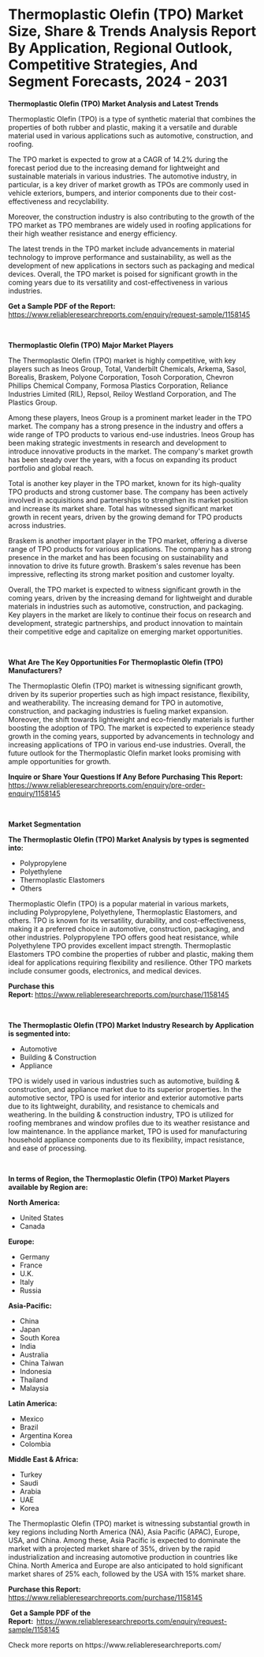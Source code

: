 <p><h1>Thermoplastic Olefin (TPO) Market Size, Share & Trends Analysis Report By Application, Regional Outlook, Competitive Strategies, And Segment Forecasts, 2024 - 2031</h1></p><p><strong>Thermoplastic Olefin (TPO) Market Analysis and Latest Trends</strong></p>
<p><p>Thermoplastic Olefin (TPO) is a type of synthetic material that combines the properties of both rubber and plastic, making it a versatile and durable material used in various applications such as automotive, construction, and roofing.</p><p>The TPO market is expected to grow at a CAGR of 14.2% during the forecast period due to the increasing demand for lightweight and sustainable materials in various industries. The automotive industry, in particular, is a key driver of market growth as TPOs are commonly used in vehicle exteriors, bumpers, and interior components due to their cost-effectiveness and recyclability.</p><p>Moreover, the construction industry is also contributing to the growth of the TPO market as TPO membranes are widely used in roofing applications for their high weather resistance and energy efficiency.</p><p>The latest trends in the TPO market include advancements in material technology to improve performance and sustainability, as well as the development of new applications in sectors such as packaging and medical devices. Overall, the TPO market is poised for significant growth in the coming years due to its versatility and cost-effectiveness in various industries.</p></p>
<p><strong>Get a Sample PDF of the Report:&nbsp;</strong> <a href="https://www.reliableresearchreports.com/enquiry/request-sample/1158145">https://www.reliableresearchreports.com/enquiry/request-sample/1158145</a></p>
<p>&nbsp;</p>
<p><strong>Thermoplastic Olefin (TPO) Major Market Players</strong></p>
<p><p>The Thermoplastic Olefin (TPO) market is highly competitive, with key players such as Ineos Group, Total, Vanderbilt Chemicals, Arkema, Sasol, Borealis, Braskem, Polyone Corporation, Tosoh Corporation, Chevron Phillips Chemical Company, Formosa Plastics Corporation, Reliance Industries Limited (RIL), Repsol, Reiloy Westland Corporation, and The Plastics Group. </p><p>Among these players, Ineos Group is a prominent market leader in the TPO market. The company has a strong presence in the industry and offers a wide range of TPO products to various end-use industries. Ineos Group has been making strategic investments in research and development to introduce innovative products in the market. The company's market growth has been steady over the years, with a focus on expanding its product portfolio and global reach.</p><p>Total is another key player in the TPO market, known for its high-quality TPO products and strong customer base. The company has been actively involved in acquisitions and partnerships to strengthen its market position and increase its market share. Total has witnessed significant market growth in recent years, driven by the growing demand for TPO products across industries.</p><p>Braskem is another important player in the TPO market, offering a diverse range of TPO products for various applications. The company has a strong presence in the market and has been focusing on sustainability and innovation to drive its future growth. Braskem's sales revenue has been impressive, reflecting its strong market position and customer loyalty.</p><p>Overall, the TPO market is expected to witness significant growth in the coming years, driven by the increasing demand for lightweight and durable materials in industries such as automotive, construction, and packaging. Key players in the market are likely to continue their focus on research and development, strategic partnerships, and product innovation to maintain their competitive edge and capitalize on emerging market opportunities.</p></p>
<p>&nbsp;</p>
<p><strong>What Are The Key Opportunities For Thermoplastic Olefin (TPO) Manufacturers?</strong></p>
<p><p>The Thermoplastic Olefin (TPO) market is witnessing significant growth, driven by its superior properties such as high impact resistance, flexibility, and weatherability. The increasing demand for TPO in automotive, construction, and packaging industries is fueling market expansion. Moreover, the shift towards lightweight and eco-friendly materials is further boosting the adoption of TPO. The market is expected to experience steady growth in the coming years, supported by advancements in technology and increasing applications of TPO in various end-use industries. Overall, the future outlook for the Thermoplastic Olefin market looks promising with ample opportunities for growth.</p></p>
<p><strong>Inquire or Share Your Questions If Any Before Purchasing This Report:</strong> <a href="https://www.reliableresearchreports.com/enquiry/pre-order-enquiry/1158145">https://www.reliableresearchreports.com/enquiry/pre-order-enquiry/1158145</a></p>
<p>&nbsp;</p>
<p><strong>Market Segmentation</strong></p>
<p><strong>The Thermoplastic Olefin (TPO) Market Analysis by types is segmented into:</strong></p>
<p><ul><li>Polypropylene</li><li>Polyethylene</li><li>Thermoplastic Elastomers</li><li>Others</li></ul></p>
<p><p>Thermoplastic Olefin (TPO) is a popular material in various markets, including Polypropylene, Polyethylene, Thermoplastic Elastomers, and others. TPO is known for its versatility, durability, and cost-effectiveness, making it a preferred choice in automotive, construction, packaging, and other industries. Polypropylene TPO offers good heat resistance, while Polyethylene TPO provides excellent impact strength. Thermoplastic Elastomers TPO combine the properties of rubber and plastic, making them ideal for applications requiring flexibility and resilience. Other TPO markets include consumer goods, electronics, and medical devices.</p></p>
<p><strong>Purchase this Report:&nbsp;</strong><a href="https://www.reliableresearchreports.com/purchase/1158145">https://www.reliableresearchreports.com/purchase/1158145</a></p>
<p>&nbsp;</p>
<p><strong>The Thermoplastic Olefin (TPO) Market Industry Research by Application is segmented into:</strong></p>
<p><ul><li>Automotive</li><li>Building & Construction</li><li>Appliance</li></ul></p>
<p><p>TPO is widely used in various industries such as automotive, building & construction, and appliance market due to its superior properties. In the automotive sector, TPO is used for interior and exterior automotive parts due to its lightweight, durability, and resistance to chemicals and weathering. In the building & construction industry, TPO is utilized for roofing membranes and window profiles due to its weather resistance and low maintenance. In the appliance market, TPO is used for manufacturing household appliance components due to its flexibility, impact resistance, and ease of processing.</p></p>
<p>&nbsp;</p>
<p><strong>In terms of Region, the Thermoplastic Olefin (TPO) Market Players available by Region are:</strong></p>
<p>
    <p> <strong> North America: </strong>
        <ul>
            <li>United States</li>
            <li>Canada</li>
        </ul>
        </p> 
    <p> <strong> Europe: </strong>
        <ul>
            <li>Germany</li>
            <li>France</li>
            <li>U.K.</li>
            <li>Italy</li>
            <li>Russia</li>
        </ul>
        </p> 
    <p> <strong> Asia-Pacific: </strong>
        <ul>
            <li>China</li>
            <li>Japan</li>
            <li>South Korea</li>
            <li>India</li>
            <li>Australia</li>
            <li>China Taiwan</li>
            <li>Indonesia</li>
            <li>Thailand</li>
            <li>Malaysia</li>
        </ul>
        </p> 
    <p> <strong> Latin America: </strong>
        <ul>
            <li>Mexico</li>
            <li>Brazil</li>
            <li>Argentina Korea</li>
            <li>Colombia</li>
        </ul>
        </p> 
    <p> <strong> Middle East & Africa: </strong>
        <ul>
            <li>Turkey</li>
            <li>Saudi</li>
            <li>Arabia</li>
            <li>UAE</li>
            <li>Korea</li>
        </ul>
    </p>
    </p>
<p><p>The Thermoplastic Olefin (TPO) market is witnessing substantial growth in key regions including North America (NA), Asia Pacific (APAC), Europe, USA, and China. Among these, Asia Pacific is expected to dominate the market with a projected market share of 35%, driven by the rapid industrialization and increasing automotive production in countries like China. North America and Europe are also anticipated to hold significant market shares of 25% each, followed by the USA with 15% market share.</p></p>
<p><strong>Purchase this Report: </strong><a href="https://www.reliableresearchreports.com/purchase/1158145">https://www.reliableresearchreports.com/purchase/1158145</a></p>
<p>&nbsp;<strong>Get a Sample PDF of the Report:&nbsp;&nbsp;</strong><a href="https://www.reliableresearchreports.com/enquiry/request-sample/1158145">https://www.reliableresearchreports.com/enquiry/request-sample/1158145</a></p>
<p><strong></strong></p>
<p>Check more reports on https://www.reliableresearchreports.com/</p>